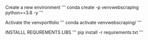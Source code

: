 
Create a new environment
'''
conda create -p venvwebscraping python==3.8 -y
'''

Activate the venvportfolio
'''
conda activate venvwebscraping/
'''


INSTALLL REQUREMENTS LIBS
'''
pip install -r requirements.txt
'''